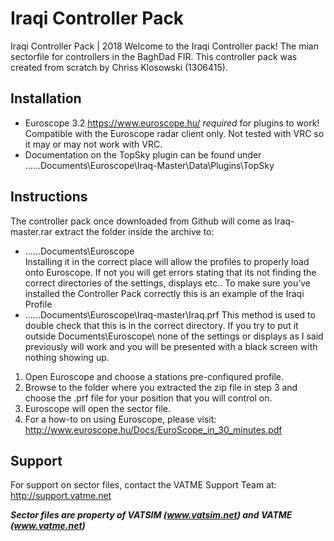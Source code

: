 # Iraqi Controller Pack
Iraqi Controller Pack | 2018
Welcome to the Iraqi Controller pack! The mian sectorfile for controllers in the BaghDad FIR. This controller pack was created from scratch by Chriss Klosowski (1306415). 

## Installation

* Euroscope 3.2 https://www.euroscope.hu/ *required* for plugins to work!
Compatible with the Euroscope radar client only. Not tested with VRC so it may or may not work with VRC.
* Documentation on the TopSky plugin can be found under ......Documents\Euroscope\Iraq-Master\Data\Plugins\TopSky

## Instructions
The controller pack once downloaded from Github will come as Iraq-master.rar extract the folder inside the archive to:
* ……Documents\Euroscope\
Installing it in the correct place will allow the profiles to properly load onto Euroscope. If not you will get errors stating that its not finding the correct directories of the settings, displays etc.. To make sure you’ve installed the Controller Pack correctly this is an example of the Iraqi Profile
* ……Documents\Euroscope\Iraq-master\Iraq.prf
This method is used to double check that this is in the correct directory. If you try to put it outside Documents\Euroscope\ none of the settings or displays as I said previously will work and you will be presented with a black screen with nothing showing up.

1. Open Euroscope and choose a stations pre-confiqured profile.
2. Browse to the folder where you extracted the zip file in step 3 and choose the .prf file for your position that you will control on.
3. Euroscope will open the sector file.
4. For a how-to on using Euroscope, please visit: http://www.euroscope.hu/Docs/EuroScope_in_30_minutes.pdf

## Support
For support on sector files, contact the VATME Support Team at: http://support.vatme.net

***Sector files are property of VATSIM (www.vatsim.net) and VATME (www.vatme.net)***